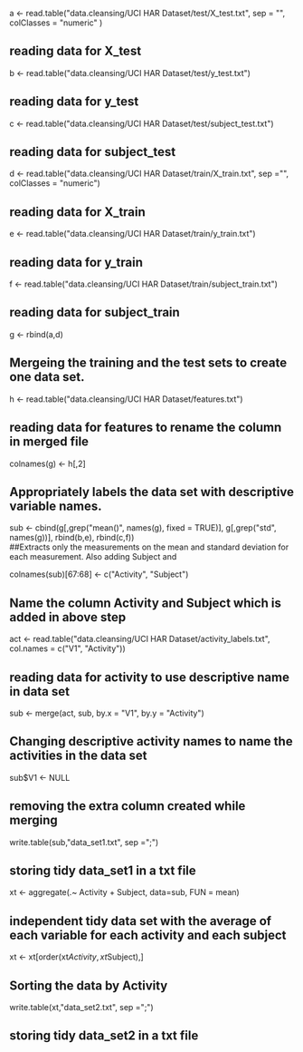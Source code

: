 a <- read.table("data.cleansing/UCI HAR Dataset/test/X_test.txt", sep = "", colClasses = "numeric" ) 
## reading data for X_test

b <- read.table("data.cleansing/UCI HAR Dataset/test/y_test.txt")                                    
## reading data for y_test 

c <- read.table("data.cleansing/UCI HAR Dataset/test/subject_test.txt")                              
## reading data for subject_test 

d <- read.table("data.cleansing/UCI HAR Dataset/train/X_train.txt", sep ="", colClasses = "numeric") 
## reading data for X_train 

e <- read.table("data.cleansing/UCI HAR Dataset/train/y_train.txt")                                  
## reading data for y_train

f <- read.table("data.cleansing/UCI HAR Dataset/train/subject_train.txt")                            
## reading data for subject_train 

g <- rbind(a,d)                                                                                      
## Mergeing the training and the test sets to create one data set.

h <- read.table("data.cleansing/UCI HAR Dataset/features.txt")                                       
## reading data for features to rename the column in merged file

colnames(g) <- h[,2]                                                                                 
## Appropriately labels the data set with descriptive variable names.

sub <- cbind(g[,grep("mean()", names(g), fixed = TRUE)], g[,grep("std", names(g))], rbind(b,e), rbind(c,f))  
##Extracts only the measurements on the mean and standard deviation for each measurement. Also adding Subject and 

colnames(sub)[67:68] <- c("Activity", "Subject")
## Name the column Activity and Subject which is added in above step


act <- read.table("data.cleansing/UCI HAR Dataset/activity_labels.txt", col.names = c("V1", "Activity"))
## reading data for activity to use descriptive name in data set

sub <- merge(act, sub, by.x = "V1", by.y = "Activity")
## Changing descriptive activity names to name the activities in the data set

sub$V1 <- NULL
## removing the extra column created while merging

write.table(sub,"data_set1.txt", sep =";")
## storing tidy data_set1 in a txt file

xt <- aggregate(.~ Activity + Subject, data=sub, FUN = mean)
## independent tidy data set with the average of each variable for each activity and each subject

xt <- xt[order(xt$Activity, xt$Subject),]
## Sorting the data by Activity 

write.table(xt,"data_set2.txt", sep =";")
## storing tidy data_set2 in a txt file 

